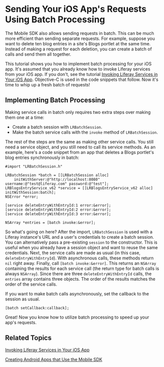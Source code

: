 # Sending Your iOS App's Requests Using Batch Processing [](id=sending-your-ios-apps-requests-using-batch-processing)

The Mobile SDK also allows sending requests in batch. This can be much more 
efficient than sending separate requests. For example, suppose you want to 
delete ten blog entries in a site's Blogs portlet at the same time. Instead of 
making a request for each deletion, you can create a batch of calls and send 
them all together. 

This tutorial shows you how to implement batch processing for your iOS app. It's 
assumed that you already know how to invoke Liferay services from your iOS app. 
If you don't, see the tutorial 
[Invoking Liferay Services in Your iOS App](/develop/tutorials/-/knowledge_base/7-0/invoking-liferay-services-in-your-ios-app). 
Objective-C is used in the code snippets that follow. Now it's time to whip up a 
fresh batch of requests! 

## Implementing Batch Processing [](id=implementing-batch-processing)

Making service calls in batch only requires two extra steps over making them one 
at a time: 

- Create a batch session with `LRBatchSession`.
- Make the batch service calls with the `invoke` method of `LRBatchSession`.

The rest of the steps are the same as making other service calls. You still need 
a service object, and you still need to call its service methods. As an example, 
here's a code snippet from an app that deletes a Blogs portlet's blog entries 
synchronously in batch: 

    #import "LRBatchSession.h"

    LRBatchSession *batch = [[LRBatchSession alloc] 
        initWithServer:@"http://localhost:8080" username:@"test@liferay.com" password:@"test"];
    LRBlogsEntryService_v62 *service = [[LRBlogsEntryService_v62 alloc] initWithSession:batch];
    NSError *error;

    [service deleteEntryWithEntryId:1 error:&error];
    [service deleteEntryWithEntryId:2 error:&error];
    [service deleteEntryWithEntryId:3 error:&error];

    NSArray *entries = [batch invoke:&error];

So what's going on here? After the import, `LRBatchSession` is used with a 
Liferay instance's URL and a user's credentials to create a batch session. You 
can alternatively pass a pre-existing `session` to the constructor. This is 
useful when you already have a session object and want to reuse the same 
credentials. Next, the service calls are made as usual (in this case, 
`deleteEntryWithEntryId`). With asynchronous calls, these methods return `nil` 
right away. Finally, call `[batch invoke:&error]`. This returns an `NSArray` 
containing the results for each service call (the return type for batch calls is 
always `NSArray`). Since there are three `deleteEntryWithEntryId` calls, the 
`entries` array contains three objects. The order of the results matches the 
order of the service calls. 

If you want to make batch calls asynchronously, set the callback to the session 
as usual.

    [batch setCallback:callback];

Great! Now you know how to utilize batch processing to speed up your app's 
requests. 

## Related Topics [](id=related-topics)

[Invoking Liferay Services in Your iOS App](/develop/tutorials/-/knowledge_base/7-0/invoking-liferay-services-in-your-ios-app)

[Creating Android Apps that Use the Mobile SDK](/develop/tutorials/-/knowledge_base/7-0/creating-android-apps-that-use-the-mobile-sdk)
